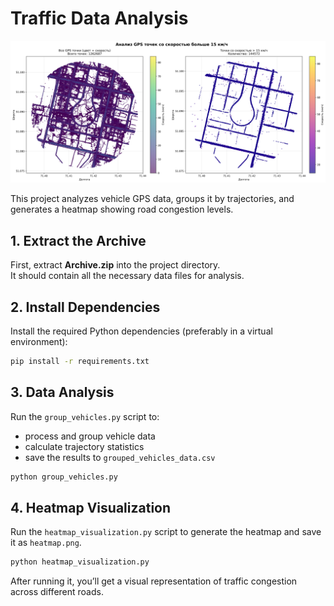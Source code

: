 # Traffic Data Analysis

![Traffic Heatmap](speed_filter_map.png)

This project analyzes vehicle GPS data, groups it by trajectories, and generates a heatmap showing road congestion levels.

## 1. Extract the Archive
First, extract **Archive.zip** into the project directory.  
It should contain all the necessary data files for analysis.

## 2. Install Dependencies
Install the required Python dependencies (preferably in a virtual environment):
```bash
pip install -r requirements.txt
```

## 3. Data Analysis
Run the `group_vehicles.py` script to:

- process and group vehicle data  
- calculate trajectory statistics  
- save the results to `grouped_vehicles_data.csv`

```bash
python group_vehicles.py
```

## 4. Heatmap Visualization
Run the `heatmap_visualization.py` script to generate the heatmap and save it as `heatmap.png`.

```bash
python heatmap_visualization.py
```

After running it, you’ll get a visual representation of traffic congestion across different roads.
